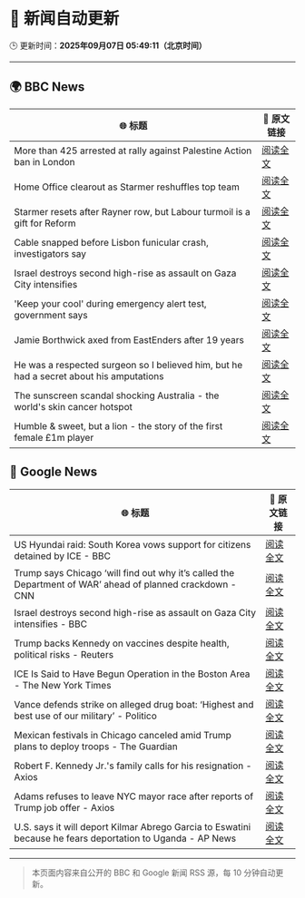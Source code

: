 # 🧠 新闻自动更新

🕒 更新时间：**2025年09月07日 05:49:11（北京时间）**

---

## 🌍 BBC News

| 🌐 标题 | 🔗 原文链接 |
|--------|-------------|
| More than 425 arrested at rally against Palestine Action ban in London | [阅读全文](https://www.bbc.com/news/articles/c62qrmpd7l5o?at_medium=RSS&at_campaign=rss) |
| Home Office clearout as Starmer reshuffles top team | [阅读全文](https://www.bbc.com/news/articles/cj4ydgr0nwpo?at_medium=RSS&at_campaign=rss) |
| Starmer resets after Rayner row, but Labour turmoil is a gift for Reform | [阅读全文](https://www.bbc.com/news/articles/c39rk4jlpw7o?at_medium=RSS&at_campaign=rss) |
| Cable snapped before Lisbon funicular crash, investigators say | [阅读全文](https://www.bbc.com/news/articles/c2dnp9pre2lo?at_medium=RSS&at_campaign=rss) |
| Israel destroys second high-rise as assault on Gaza City intensifies | [阅读全文](https://www.bbc.com/news/articles/cz9jpzql958o?at_medium=RSS&at_campaign=rss) |
| 'Keep your cool' during emergency alert test, government says | [阅读全文](https://www.bbc.com/news/articles/cpw15l5n78jo?at_medium=RSS&at_campaign=rss) |
| Jamie Borthwick axed from EastEnders after 19 years | [阅读全文](https://www.bbc.com/news/articles/cy9njexd88qo?at_medium=RSS&at_campaign=rss) |
| He was a respected surgeon so I believed him, but he had a secret about his amputations | [阅读全文](https://www.bbc.com/news/articles/cy0vr20gxvno?at_medium=RSS&at_campaign=rss) |
| The sunscreen scandal shocking Australia - the world's skin cancer hotspot | [阅读全文](https://www.bbc.com/news/articles/c4gzl41rpdqo?at_medium=RSS&at_campaign=rss) |
| Humble & sweet, but a lion - the story of the first female £1m player | [阅读全文](https://www.bbc.com/sport/football/articles/cn82lx29558o?at_medium=RSS&at_campaign=rss) |

## 📰 Google News

| 🌐 标题 | 🔗 原文链接 |
|--------|-------------|
| US Hyundai raid: South Korea vows support for citizens detained by ICE - BBC | [阅读全文](https://news.google.com/rss/articles/CBMiWkFVX3lxTE1ZVEFOc1E5aGQ1cmhwRTRRN09tcW5YbmFqSmVtWklVa3BpbUQwSF8wLXlwYVlNRUNxUTdPS1dEU1FDYUJkWWNycXJBVjEwR09aX04waGtvOHNHQdIBX0FVX3lxTE1lQ05jSFhwSlhjX2RJVFg2RlpTRjVGTkplN3hHX0VvaWV0TF80c3l5bm93cC1iQzItYzFUTzdyQk9NUDFBbENWdnhScjU2UGFkbi1fek40NV9fY1ZtRGVR?oc=5) |
| Trump says Chicago ‘will find out why it’s called the Department of WAR’ ahead of planned crackdown - CNN | [阅读全文](https://news.google.com/rss/articles/CBMidkFVX3lxTE5TWms1UEtZMkF3TXB3bERLekc3THUwSzJzT3BKak9MYTNua3B0ZjB4Mm5acVZLMTR1S1lHckI3QVFvRWpEZE5LRTJUYXBmbmRDN0VlZGx1VGVManY0VkhtVUdPcTVvbHVBY1RIMnBqaEh1cnZjZVE?oc=5) |
| Israel destroys second high-rise as assault on Gaza City intensifies - BBC | [阅读全文](https://news.google.com/rss/articles/CBMiWkFVX3lxTE9YV0FUeFZBRDBKNFRwdXk2a1YzYnIxdnVyenBJT2NNYjY0NFFqc0dweC11Vm8xcDdJYUgyUklCdVpqZEtDRkdfYzU5a1IzcUtvMlJXb21CSV9QUdIBX0FVX3lxTFBFVHFPemlHVGVYZ3Utc19VYmFCcHd0NFBmRUVKdzF3OFVZZDhhSjNoVkQ2RmF1SFBUcUVlTUNnOVFldkNRSkt6Q0ZYQmtWUEJwdUFVbmFVSmczLUU4Mmhj?oc=5) |
| Trump backs Kennedy on vaccines despite health, political risks - Reuters | [阅读全文](https://news.google.com/rss/articles/CBMiywFBVV95cUxQTDlvM1VpYnVfUmdkdEpDNkNLU284amFqUk9IaEZRTUJvZ19KMWxCMVZxM1lwUkJDUHJjYWE1Q09nZnd6QzEzQUVndUt6V0o3ZWlXZEs0MzZ3MWtNVHlZXzd3OE9ZTVVvYTJfb2FzQWtlVVZVWERfWUFlWDRxb2tfV3p1ZlVkbnQ3VGx5NXM1Mm9OeVVjWjBfMGJFMWp5Y09PN2Y4X3B1UlBUenZWdTRyN1JuTGstdUpRbkNUV3lNTVhwM1RUNjlaMFdJNA?oc=5) |
| ICE Is Said to Have Begun Operation in the Boston Area - The New York Times | [阅读全文](https://news.google.com/rss/articles/CBMifEFVX3lxTFBldU5yZ2c0OWhTMjlCM2NJMDRCc0hLamQzbkpDdmRLdTRZVXNpS2hXdU9QRUxmN1BFODdMZklJcm1hSzZvTGVvU1dWVHpxbEU1QkJKTzZZUFhHbzBSempzckF5OFpqYnhkNEZjaW03MkhZcFUwajJBTnN3TFo?oc=5) |
| Vance defends strike on alleged drug boat: ‘Highest and best use of our military’ - Politico | [阅读全文](https://news.google.com/rss/articles/CBMigwFBVV95cUxNRk9hSWFHdXdkWE1MYU5zbWcwLTdnMHZmQ0l6eTNVWVJOSnQxYUplMnI0N1dMc1hrWWZDbUF4cndlSUNfT0dtZ09EejNQR0QtYUpQekZqSWxqclVRdmJVNlVHZFpzcEJMU0Q0WnIwTHJUYVNhSEh5aXFBWWpWVXhFR1F0RQ?oc=5) |
| Mexican festivals in Chicago canceled amid Trump plans to deploy troops - The Guardian | [阅读全文](https://news.google.com/rss/articles/CBMijwFBVV95cUxPUEJMVzBrR2dieC01T3dIdEYtcVdmcXBtVEZhZG9YR0JEUXFRaGtma2VoejVFMDZpbGtQQmVmenVsRl95TWlxMWxJNEI0bzNNODFqaS1nelBRUktEQzBMV05EVlB1ZkNQeTJ0MGw3aTdpMjJGTE1FWjg2TkNvVXJud1ZzU0wzS2hwQk9rX3VCWQ?oc=5) |
| Robert F. Kennedy Jr.'s family calls for his resignation - Axios | [阅读全文](https://news.google.com/rss/articles/CBMiekFVX3lxTFB4WXhFRXlJckQ3X0U1ajQ5QVdKLTcxanlMZkdyeWVmWWg4ZERRV0lOTlVrbENRR2FfdUg3NHhIMHA4OUZfRndNZFdsRFJfdUVVRS1Yd2lvTmlJSXR1czF5WFBFQm04NjJoSGg1VEZZMkQ1RE9HN2ludTB3?oc=5) |
| Adams refuses to leave NYC mayor race after reports of Trump job offer - Axios | [阅读全文](https://news.google.com/rss/articles/CBMid0FVX3lxTE9MVW45UzJCVXJ5YUZJNTUwSFNNdVBRMTAxakgxVFdHZi1uWGRvZ2lzYjFJR052ZTBiRmFqbWZ3WHEyb2tiejZfUTRuNWNmNHVNN0VUX1dVNDlPVVVjeGxpUVRpeUtiTXgyNGYxZkNuYWFHQXl0Vk9z?oc=5) |
| U.S. says it will deport Kilmar Abrego Garcia to Eswatini because he fears deportation to Uganda - AP News | [阅读全文](https://news.google.com/rss/articles/CBMirAFBVV95cUxNaEN1RDNGMnBoMU9IeDAtLUF6blF3Vm00c3pwd2hyZW9JLWdsdmhndTh2aDM5aXlDUGlDQ1NNMVFZWFFfMm85RmthZlBSWnJNdVFSQUFwRlkyS3I1LXBwZFFuT2JsanZmMDNjMnNUWW1HWXR2Mk9tRzNwRFpycWFGR3NtN1JTckc0TEJocW9FQmxWa2JNajVWSlZHMDhiOGxqS190cVBLNWJqdnc1?oc=5) |

---
> 本页面内容来自公开的 BBC 和 Google 新闻 RSS 源，每 10 分钟自动更新。